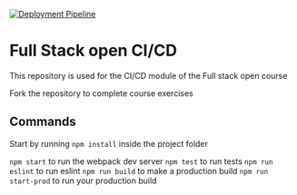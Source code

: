 [![Deployment Pipeline](https://github.com/ehernandez04/pokedex-para-ci/actions/workflows/pipeline.yml/badge.svg)](https://github.com/ehernandez04/pokedex-para-ci/actions/workflows/pipeline.yml)

# Full Stack open CI/CD

This repository is used for the CI/CD module of the Full stack open course

Fork the repository to complete course exercises

## Commands

Start by running `npm install` inside the project folder

`npm start` to run the webpack dev server
`npm test` to run tests
`npm run eslint` to run eslint
`npm run build` to make a production build
`npm run start-prod` to run your production build
